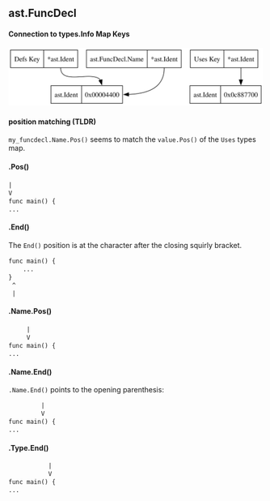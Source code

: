 ## ast.FuncDecl

#### Connection to types.Info Map Keys

![image defs_to_funcdecl](./graphs/defs_key_and_funcdecl_name.svg)

#### position matching (TLDR)

`my_funcdecl.Name.Pos()` seems to match the `value.Pos()` of the `Uses` types map.

#### .Pos()

```
|
V
func main() {
...
```

#### .End()

The `End()` position is at the character after the closing squirly bracket.

```
func main() {
    ...
}
 ^
 |
```

#### .Name.Pos()


```
     |
     V
func main() {
...
```

#### .Name.End()

`.Name.End()` points to the opening parenthesis:
```
         |
         V
func main() {
...
```

#### .Type.End()

```
           |
           V
func main() {
...
```

